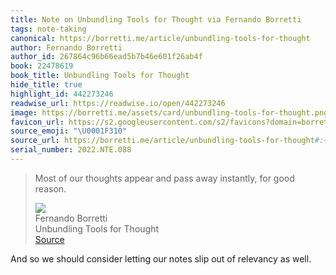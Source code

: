 ```yaml
---
title: Note on Unbundling Tools for Thought via Fernando Borretti
tags: note-taking
canonical: https://borretti.me/article/unbundling-tools-for-thought
author: Fernando Borretti
author_id: 267864c96b66ead5b7b46e601f26ab4f
book: 22478619
book_title: Unbundling Tools for Thought
hide_title: true
highlight_id: 442273246
readwise_url: https://readwise.io/open/442273246
image: https://borretti.me/assets/card/unbundling-tools-for-thought.png
favicon_url: https://s2.googleusercontent.com/s2/favicons?domain=borretti.me
source_emoji: "\U0001F310"
source_url: https://borretti.me/article/unbundling-tools-for-thought#:~:text=Most%20of%20our,for%20good%20reason.
serial_number: 2022.NTE.088
---
```

> Most of our thoughts appear and pass away instantly, for good reason.
> <div class="quoteback-footer"><div class="quoteback-avatar"><img class="mini-favicon" src="https://s2.googleusercontent.com/s2/favicons?domain=borretti.me"></div><div class="quoteback-metadata"><div class="metadata-inner"><span style="display:none">FROM:</span><div aria-label="Fernando Borretti" class="quoteback-author"> Fernando Borretti</div><div aria-label="Unbundling Tools for Thought" class="quoteback-title"> Unbundling Tools for Thought</div></div></div><div class="quoteback-backlink"><a target="_blank" aria-label="go to the full text of this quotation" rel="noopener" href="https://borretti.me/article/unbundling-tools-for-thought#:~:text=Most%20of%20our,for%20good%20reason." class="quoteback-arrow"> Source</a></div></div>

And so we should consider letting our notes slip out of relevancy as well.